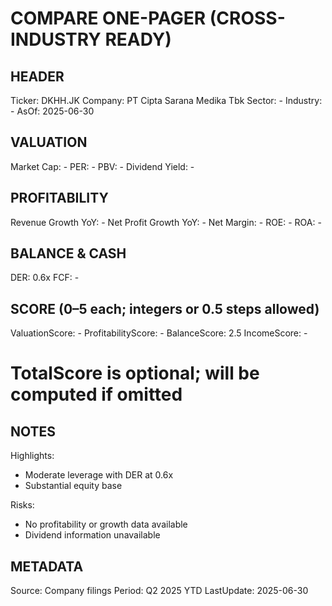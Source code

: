 # COMPARE ONE-PAGER (CROSS-INDUSTRY READY)

## HEADER
Ticker: DKHH.JK
Company: PT Cipta Sarana Medika Tbk
Sector: -
Industry: -
AsOf: 2025-06-30

## VALUATION
Market Cap: -
PER: -
PBV: -
Dividend Yield: -

## PROFITABILITY
Revenue Growth YoY: -
Net Profit Growth YoY: -
Net Margin: -
ROE: -
ROA: -

## BALANCE & CASH
DER: 0.6x
FCF: -

## SCORE (0–5 each; integers or 0.5 steps allowed)
ValuationScore: -
ProfitabilityScore: -
BalanceScore: 2.5
IncomeScore: -
# TotalScore is optional; will be computed if omitted

## NOTES
Highlights:
- Moderate leverage with DER at 0.6x
- Substantial equity base

Risks:
- No profitability or growth data available
- Dividend information unavailable

## METADATA
Source: Company filings
Period: Q2 2025 YTD
LastUpdate: 2025-06-30